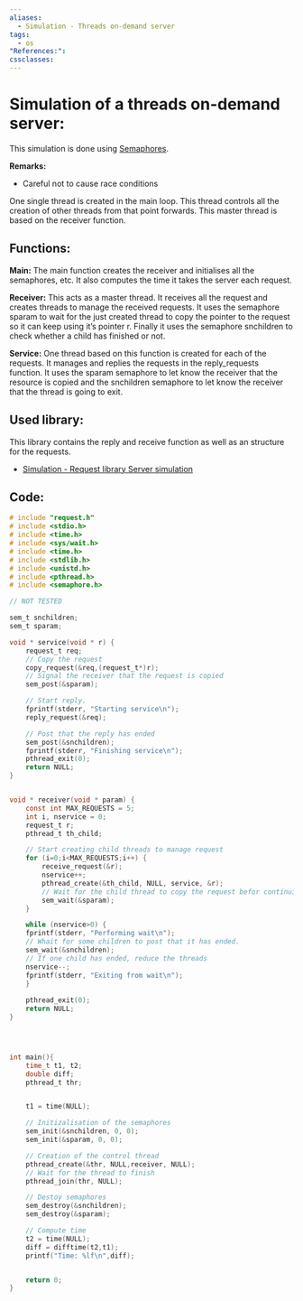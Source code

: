 ```yaml
---
aliases:
  - Simulation - Threads on-demand server
tags:
  - os
"References:": 
cssclasses:
---
```

# Simulation of a threads on-demand server: 
This simulation is done using [Semaphores](20240503%20-%20190310%20-Semaphores%20Dijkstra%20method.md).

**Remarks:**
+ Careful not to cause race conditions

One single thread is created in the main loop. This thread controls all the creation of other threads from that point forwards. This master thread is based on the receiver function.

## Functions: 

**Main:** 
The main function creates the receiver and initialises all the semaphores, etc. It also computes the time it takes the server each request. 

**Receiver:**
This acts as a master thread. It receives all the request and creates threads to manage the received requests. It uses the semaphore sparam to wait for the just created thread to copy the pointer to the request so it can keep using it’s pointer r. 
Finally it uses the semaphore snchildren to check whether a child has finished or not. 

**Service:** 
One thread based on this function is created for each of the requests. It manages and replies the requests in the reply_requests function. It uses the sparam semaphore to let know the receiver that the resource is copied and the snchildren semaphore to let know the receiver that the thread is going to exit. 

## Used library: 
This library contains the reply and receive function as well as an structure for the requests.
+ [Simulation - Request library Server simulation](20240509%20-%20155259%20-%20Simulation%20-%20Request%20library%20Server%20simulation.md)
## Code: 

```c
# include "request.h"
# include <stdio.h>
# include <time.h>
# include <sys/wait.h>
# include <time.h>
# include <stdlib.h>
# include <unistd.h>
# include <pthread.h>
# include <semaphore.h>

// NOT TESTED

sem_t snchildren;
sem_t sparam; 

void * service(void * r) {
    request_t req;
    // Copy the request
    copy_request(&req,(request_t*)r);
    // Signal the receiver that the request is copied
    sem_post(&sparam);

    // Start reply.
    fprintf(stderr, "Starting service\n");
    reply_request(&req);

    // Post that the reply has ended
    sem_post(&snchildren);
    fprintf(stderr, "Finishing service\n");
    pthread_exit(0);
    return NULL;
}


void * receiver(void * param) {
    const int MAX_REQUESTS = 5;
    int i, nservice = 0;
    request_t r;
    pthread_t th_child;

    // Start creating child threads to manage request
    for (i=0;i<MAX_REQUESTS;i++) {
        receive_request(&r);
        nservice++;
        pthread_create(&th_child, NULL, service, &r);
        // Wait for the child thread to copy the request befor continuing
        sem_wait(&sparam);
    }

    while (nservice>0) {
    fprintf(stderr, "Performing wait\n");
    // Whait for some children to post that it has ended.
    sem_wait(&snchildren);
    // If one child has ended, reduce the threads
    nservice--;
    fprintf(stderr, "Exiting from wait\n");
    }
    
    pthread_exit(0);
    return NULL;
}




int main(){
    time_t t1, t2; 
    double diff; 
    pthread_t thr;


    t1 = time(NULL);

    // Initizalisation of the semaphores
    sem_init(&snchildren, 0, 0);
    sem_init(&sparam, 0, 0);

    // Creation of the control thread
    pthread_create(&thr, NULL,receiver, NULL);
    // Wait for the thread to finish
    pthread_join(thr, NULL);

    // Destoy semaphores
    sem_destroy(&snchildren);
    sem_destroy(&sparam);

    // Compute time
    t2 = time(NULL);
    diff = difftime(t2,t1);
    printf("Time: %lf\n",diff);


    return 0;
}


```
